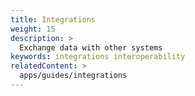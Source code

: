 ```yaml
---
title: Integrations
weight: 15
description: >
  Exchange data with other systems
keywords: integrations interoperability
relatedContent: >
  apps/guides/integrations
---
```

